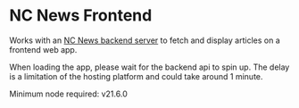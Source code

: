 # NC News Frontend

Works with an [NC News backend server](https://github.com/Dave-Turnbull/nc-news) to fetch and display articles on a frontend web app.

When loading the app, please wait for the backend api to spin up. The delay is a limitation of the hosting platform and could take around 1 minute.

Minimum node required: v21.6.0